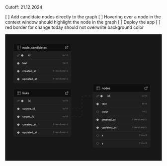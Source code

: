 Cutoff: 21.12.2024

[ ] Add candidate nodes directly to the graph
[ ] Hovering over a node in the context window should highlight the node in the graph
[ ] Deploy the app
[ ] red border for change today should not overwrite background color



![Table structure](image-1.png)